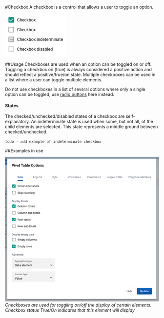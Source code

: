 #Checkbox
A checkbox is a control that allows a user to toggle an option.

![](../images/checkbox.jpg)

##Usage
Checkboxes are used when an option can be toggled on or off. Toggling a checkbox on (true) is always considered a positive action and should reflect a positive/true/on state. Multiple checkboxes can be used in a list where a user can toggle multiple elements.

Do not use checkboxes in a list of several options where only a single option can be toggled, use [radio buttons](radio.md) here instead.

#### States
The checked/unchecked/disabled states of a checkbox are self-explanatory. An indeterminate state is used when some, but not all, of the child elements are selected. This state represents a middle ground between checked/unchecked.

`todo - add example of indeterminate checkbox`

##Examples in use

![](../images/checkbox-example.png) 
*Checkboxes are used for toggling on/off the display of certain elements. Checkbox status True/On indicates that this element will display*
